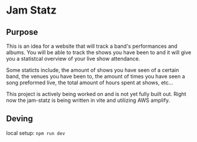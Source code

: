 # Jam Statz

## Purpose

This is an idea for a website that will track a band's performances and albums. You will be able to track the shows you have been to and it will give you a statistcal overview of your live show attendance.

Some staticts include, the amount of shows you have seen of a certain band, the venues you have been to, the amount of times you have seen a song preformed live, the total amount of hours spent at shows, etc...

This project is actively being worked on and is not yet fully built out. Right now the jam-statz is being written in vite and utilizing AWS amplify.


## Deving

local setup: `npm run dev`